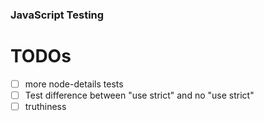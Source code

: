 
### JavaScript Testing

# TODOs

- [ ] more node-details tests
- [ ] Test difference between "use strict" and no "use strict"
- [ ] truthiness